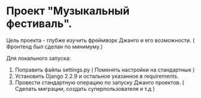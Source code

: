 # Проект "Музыкальный фестиваль".

Цель проекта - глубже изучить фреймворк Джанго и его возможности. ( Фронтенд был сделан по минимуму.)

Для локального запуска:
1. Поправить файлы settings.py ( Поменять настройки на стандартные )
2. Установить Django 2.2.9 и остальное указанное в requirements.
3. Провести стандартную операцию по запуску Джанго проектов. ( Сделать миграции, создать суперпользователя и т.д )


